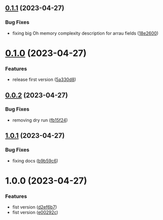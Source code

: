 ## [0.1.1](https://github.com/codibre/effi-find/compare/v0.1.0...v0.1.1) (2023-04-27)


### Bug Fixes

* fixing big Oh memory complexity description for arrau fields ([18e2600](https://github.com/codibre/effi-find/commit/18e260064592e81c5de53c256b92b3862dfc8f37))

# [0.1.0](https://github.com/codibre/effi-find/compare/v0.0.2...v0.1.0) (2023-04-27)


### Features

* release first version ([5a330d8](https://github.com/codibre/effi-find/commit/5a330d8df36cfbd55a535dff7471137f42ca5737))

## [0.0.2](https://github.com/codibre/effi-find/compare/v0.0.1...v0.0.2) (2023-04-27)


### Bug Fixes

* removing dry run ([fb15f24](https://github.com/codibre/effi-find/commit/fb15f247ed75e62c290350f2dbc2ca5bfb2b8a95))

## [1.0.1](https://github.com/codibre/effi-find/compare/v1.0.0...v1.0.1) (2023-04-27)


### Bug Fixes

* fixing docs ([b9b59c6](https://github.com/codibre/effi-find/commit/b9b59c617bf13faae8a84fa0e1d04bab6da99170))

# 1.0.0 (2023-04-27)


### Features

* fist version ([d2ef6b7](https://github.com/codibre/effi-find/commit/d2ef6b7e0f0f60ebd4fce711c5011e03f67a1f46))
* fist version ([e00292c](https://github.com/codibre/effi-find/commit/e00292cf0f8fdde62503011e443ce1ac12e19b4a))
